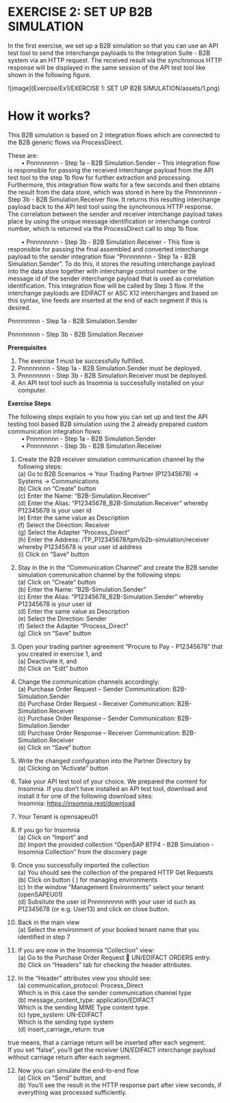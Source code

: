 # **EXERCISE 2: SET UP B2B SIMULATION**

In the first exercise, we set up a B2B simulation so that you can use an API test tool to send the interchange payloads to the Integration Suite - B2B system via an HTTP request. The received result via the synchronous HTTP response will be displayed in the same session of the API test tool like shown in the following figure.

![image](Exercise/Ex1/EXERCISE 1: SET UP B2B SIMULATION/assets/1.png)


# **How it works?**

This B2B simulation is based on 2 integration flows which are connected to the B2B generic flows via ProcessDirect. 

These are:\
&nbsp;&nbsp;&nbsp;&nbsp;&nbsp;&nbsp;&nbsp;&nbsp;•	Pnnnnnnnn - Step 1a - B2B Simulation.Sender – This integration flow is responsible for passing the received interchange payload from the API test tool to the step 1b flow for further extraction and processing. Furthermore, this integration flow waits for a few seconds and then obtains the result from the data store, which was stored in here by the Pnnnnnnnn - Step 3b - B2B Simulation.Receiver flow. It returns this resulting interchange payload back to the API test tool using the synchronous HTTP response. The correlation between the sender and receiver interchange payload takes place by using the unique message identification or interchange control number, which is returned via the ProcessDirect call to step 1b flow.

&nbsp;&nbsp;&nbsp;&nbsp;&nbsp;&nbsp;&nbsp;&nbsp;•	Pnnnnnnnn - Step 3b - B2B Simulation.Receiver - This flow is responsible for passing the final assembled and converted interchange payload to the sender integration flow “Pnnnnnnnn - Step 1a - B2B Simulation.Sender”.  To do this, it stores the resulting interchange payload into the data store together with interchange control number or the message id of the sender interchange payload that is used as correlation identification. This integration flow will be called by Step 3 flow. If the interchange payloads are EDIFACT or ASC X12 interchanges and based on this syntax, line feeds are inserted at the end of each segment if this is desired. 
 

Pnnnnnnnn - Step 1a - B2B Simulation.Sender


Pnnnnnnnn - Step 3b - B2B Simulation.Receiver


**Prerequisites**

1.	The exercise 1 must be successfully fulfilled.
2.	Pnnnnnnnn - Step 1a - B2B Simulation.Sender must be deployed.
3.	Pnnnnnnnn - Step 3b - B2B Simulation.Receiver must be deployed.
4.	An API test tool such as Insomnia is successfully installed on your computer.


**Exercise Steps**

The following steps explain to you how you can set up and test the API testing tool based B2B simulation using the 2 already prepared custom communication integration flows:\
&nbsp;&nbsp;&nbsp;&nbsp;&nbsp;&nbsp;&nbsp;&nbsp;•	Pnnnnnnnn - Step 1a - B2B Simulation.Sender\
&nbsp;&nbsp;&nbsp;&nbsp;&nbsp;&nbsp;&nbsp;&nbsp;•	Pnnnnnnnn - Step 3b - B2B Simulation.Receiver


1.	Create the B2B receiver simulation communication channel by the following steps:\
(a)	Go to B2B Scenarios -> Your Trading Partner (P12345678)  -> Systems  -> Communications\
(b)	Click on “Create” button\
(c)	Enter the Name: “B2B-Simulation.Receiver”\
(d)	Enter the Alias: “P12345678_B2B-Simulation.Receiver” whereby P12345678 is your user id\
(e)	Enter the same value as Description\
(f)	Select the Direction: Receiver\
(g)	Select the Adapter “Process_Direct”\
(h)	Enter the Address: /TP_P12345678/tpm/b2b-simulation/receiver whereby P12345678 is your user id address\
(i)	Click on “Save” button





2.	Stay in the in the “Communication Channel” and create the B2B sender simulation communication channel by the following steps:\
(a)	Click on “Create” button\
(b)	Enter the Name: “B2B-Simulation.Sender”\
(c)	Enter the Alias: “P12345678_B2B-Simulation.Sender” whereby P12345678 is your user id\
(d)	Enter the same value as Description\
(e)	Select the Direction: Sender\
(f)	Select the Adapter “Process_Direct”\
(g)	Click on “Save” button



3.	Open your trading partner agreement “Procure to Pay - P12345678” that you created in exercise 1, and\
(a)	Deactivate it, and\
(b)	Click on “Edit” button


4.	Change the communication channels accordingly:\
(a)	Purchase Order Request – Sender Communication: B2B-Simulation.Sender\
(b)	Purchase Order Request – Receiver Communication: B2B-Simulation.Receiver\
(c)	Purchase Order Response – Sender Communication: B2B-Simulation.Sender\
(d)	Purchase Order Response – Receiver Communication: B2B-Simulation.Receiver\
(e)	Click on “Save” button



5. Write the changed configuration into the Partner Directory by \
(a)	Clicking on “Activate” button



6.	Take your API test tool of your choice. We prepared the content for Insomnia. If you don’t have installed an API test tool, download and install it for one of the following download sites:\
Insomnia: https://insomnia.rest/download


7.	Your Tenant is opensapeu01


8.	If you go for Insomnia\
(a)	Click on “Import” and\
(b)	Import the provided collection “OpenSAP BTP4 - B2B Simulation - Insomnia Collection” from the discovery page



9.	Once you successfully imported the collection\
(a)	You should see the collection of the prepared HTTP Get Requests\
(b)	Click on button ( ) for managing environments\
(c)	In the window “Management Environments” select your tenant (openSAPEU01)\
(d)	Subsitute the user id Pnnnnnnnnn with your user id such as P12345678 (or e.g. User13) and click on close button.


10.	Back in the main view\
(a)	Select the environment of your booked tenant name that you identified in step 7

10.	If you are now in the Insomnia “Collection” view:\
(a)	Go to the Purchase Order Request  UN/EDIFACT ORDERS entry.\
(b)	Click on “Headers” tab for checking the header attributes.


11.	In the “Header” attributes view you should see:\
(a)	communication_protocol: Process_Direct\
Which is in this case the sender communication channel type\
(b)	message_content_type: application/EDIFACT\
Which is the sending MIME Type content type.\
(c)	type_system: UN-EDIFACT\
Which is the sending type system\
(d)	insert_carriage_return: true 

true means, that a carriage return will be inserted after each segment.\
If you set “false”, you’ll get the receiver UN/EDIFACT interchange payload without carriage return after each segment.


12.	Now you can simulate the end-to-end flow\
(a)	Click on “Send” button, and\
(b)	You’ll see the result in the HTTP response part after view seconds, if everything was processed sufficiently.


